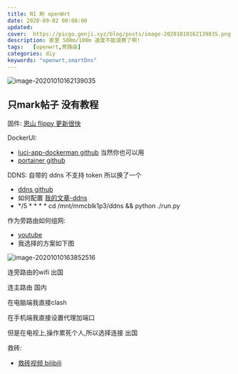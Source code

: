 ```yaml
---
title: N1 刷 openWrt
date: 2020-09-02 00:00:00
updated: 
cover:  https://picgo.genji.xyz/blog/posts/image-20201010162139035.png
description: 家里 500m/100m 速度不能浪费了啊!
tags:  	[openwrt,旁路由]
categories: diy
keywords: "openwrt,smartDns"
---
```


![image-20201010162139035](https://picgo.genji.xyz/blog/posts/image-20201010162139035.png)

## 只mark帖子 没有教程  

固件: [恩山  flippy 更新很快](https://www.right.com.cn/forum/thread-981406-1-1.html)    

DockerUI: 
- [luci-app-dockerman github](https://github.com/lisaac/luci-app-dockerman)  当然你也可以用 
- [portainer github](https://github.com/portainer/portainer)      
  
  

DDNS: 自带的 ddns 不支持 token 所以换了一个
- [ddns github ](https://github.com/NewFuture/DDNS)
- 如何配置   [我的文章-ddns](https://blog.genji.xyz/2020/01/05/2020-01-06_Net_ddns/)
- */5 * * * * cd /mnt/mmcblk1p3/ddns && python ./run.py
  
  

作为旁路由如何组网:

- [ youtube ](https://www.youtube.com/watch?v=jTs3VEaKFCw&t=1022s)
- 我选择的方案如下图

![image-20201010163852516](https://picgo.genji.xyz/blog/posts/image-20201010163852516.png)

连旁路由的wifi 出国

连主路由 国内



在电脑端我直接clash 

在手机端我直接设置代理加端口

但是在电视上,操作累死个人,所以选择连接 出国




救砖:

- [救砖视频 bilibili](https://www.bilibili.com/video/BV19J411c7Zf?from=search&seid=11516956421474620448)



